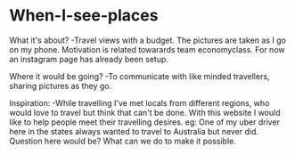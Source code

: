 # When-I-see-places

What it's about?
-Travel views with a budget. The pictures are taken as I go on my phone. Motivation is related towarards team economyclass. For now an instagram page has already been setup.

Where it would be going?
-To communicate with like minded travellers, sharing pictures as they go. 

Inspiration:
-While travelling I've met locals from different regions, who would love to travel but think that can't be done. With this website I would like to help people meet their travelling desires. 
eg: One of my uber driver here in the states always wanted to travel to Australia but never did. 
Question here would be? What can we do to make it possible.



